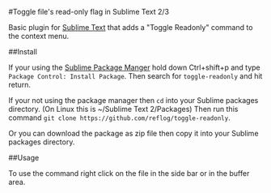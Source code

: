 #Toggle file's read-only flag in Sublime Text 2/3

Basic plugin for [Sublime Text][1] that adds a "Toggle Readonly" command to the
context menu.

##Install

If your using the [Sublime Package Manger][2] hold down Ctrl+shift+p and type
`Package Control: Install Package`. Then search for `toggle-readonly` and hit return.

If your not using the package manager then `cd` into your Sublime packages directory. (On Linux this is ~/Sublime Text 2/Packages) Then run this command `git clone https://github.com/reflog/toggle-readonly`.

Or you can download the package as zip file [][3] then copy it into your Sublime packages directory.

##Usage

To use the command right click on the file in the side bar or in the buffer area.


  [1]: http://www.sublimetext.com/
  [2]: http://wbond.net/sublime_packages/package_control
  [3]: https://github.com/reflog/toggle-readonly/zipball/master
